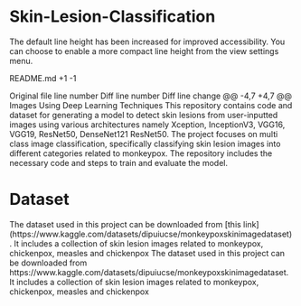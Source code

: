 # Skin-Lesion-Classification

The default line height has been increased for improved accessibility. You can choose to enable a more compact line height from the view settings menu.

‎README.md
+1
-1


Original file line number	Diff line number	Diff line change
@@ -4,7 +4,7 @@ Images Using Deep Learning Techniques</h1>
This repository contains code and dataset for generating a model to detect skin lesions from user-inputted images using various architectures namely Xception, InceptionV3, VGG16, VGG19, ResNet50, DenseNet121 ResNet50. The project focuses on multi class image classification, specifically classifying skin lesion images into different categories related to monkeypox. The repository includes the necessary code and steps to train and evaluate the model.

<h1>Dataset</h1>
The dataset used in this project can be downloaded from [this link](https://www.kaggle.com/datasets/dipuiucse/monkeypoxskinimagedataset). It includes a collection of skin lesion images related to monkeypox, chickenpox, measles and chickenpox
The dataset used in this project can be downloaded from https://www.kaggle.com/datasets/dipuiucse/monkeypoxskinimagedataset. It includes a collection of skin lesion images related to monkeypox, chickenpox, measles and chickenpox

